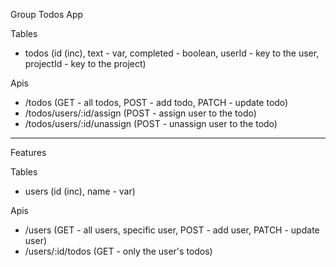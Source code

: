 Group Todos App

Tables

- todos (id (inc), text - var, completed - boolean, userId - key to the user, projectId - key to the project)

Apis

- /todos (GET - all todos, POST - add todo, PATCH - update todo)
- /todos/users/:id/assign (POST - assign user to the todo)
- /todos/users/:id/unassign (POST - unassign user to the todo)

---

Features

Tables

- users (id (inc), name - var)

Apis

- /users (GET - all users, specific user, POST - add user, PATCH - update user)
- /users/:id/todos (GET - only the user's todos)
